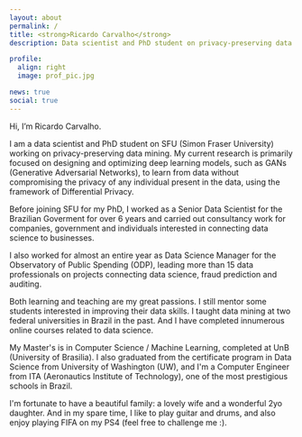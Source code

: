 ```yaml
---
layout: about
permalink: /
title: <strong>Ricardo Carvalho</strong>
description: Data scientist and PhD student on privacy-preserving data mining.

profile:
  align: right
  image: prof_pic.jpg

news: true
social: true
---
```

Hi, I’m Ricardo Carvalho.

I am a data scientist and PhD student on SFU (Simon Fraser University) working on privacy-preserving data mining. My current research is primarily focused on designing and optimizing deep learning models, such as GANs (Generative Adversarial Networks), to learn from data without compromising the privacy of any individual present in the data, using the framework of Differential Privacy.

Before joining SFU for my PhD, I worked as a Senior Data Scientist for the Brazilian Goverment for over 6 years and carried out consultancy work for companies, government and individuals interested in connecting data science to businesses.

I also worked for almost an entire year as Data Science Manager for the Observatory of Public Spending (ODP), leading more than 15 data professionals on projects connecting data science, fraud prediction and auditing.

Both learning and teaching are my great passions. I still mentor some students interested in improving their data skills. I taught data mining at two federal universities in Brazil in the past. And I have completed innumerous online courses related to data science. 

My Master's is in Computer Science / Machine Learning, completed at UnB (University of Brasilia). I also graduated from the certificate program in Data Science from University of Washington (UW), and I'm a Computer Engineer from ITA (Aeronautics Institute of Technology), one of the most prestigious schools in Brazil.

I'm fortunate to have a beautiful family: a lovely wife and a wonderful 2yo daughter. And in my spare time, I like to play guitar and drums, and also enjoy playing FIFA on my PS4 (feel free to challenge me :). 